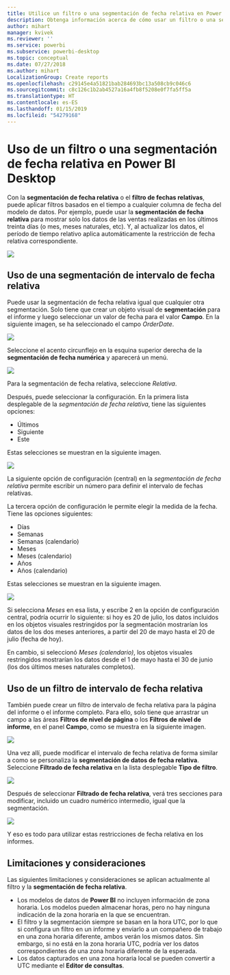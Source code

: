 ```yaml
---
title: Utilice un filtro o una segmentación de fecha relativa en Power BI Desktop
description: Obtenga información acerca de cómo usar un filtro o una segmentación de datos para restringir los intervalos de fechas relativas en Power BI Desktop
author: mihart
manager: kvivek
ms.reviewer: ''
ms.service: powerbi
ms.subservice: powerbi-desktop
ms.topic: conceptual
ms.date: 07/27/2018
ms.author: mihart
LocalizationGroup: Create reports
ms.openlocfilehash: c29145e4a51821bab284693bc13a508cb9c046c6
ms.sourcegitcommit: c8c126c1b2ab4527a16a4fb8f5208e0f7fa5ff5a
ms.translationtype: HT
ms.contentlocale: es-ES
ms.lasthandoff: 01/15/2019
ms.locfileid: "54279168"
---
```

# <a name="use-a-relative-date-slicer-and-filter-in-power-bi-desktop"></a>Uso de un filtro o una segmentación de fecha relativa en Power BI Desktop
Con la **segmentación de fecha relativa** o el **filtro de fechas relativas**, puede aplicar filtros basados en el tiempo a cualquier columna de fecha del modelo de datos. Por ejemplo, puede usar la **segmentación de fecha relativa** para mostrar solo los datos de las ventas realizadas en los últimos treinta días (o mes, meses naturales, etc). Y, al actualizar los datos, el período de tiempo relativo aplica automáticamente la restricción de fecha relativa correspondiente.

![](media/desktop-slicer-filter-date-range/relative-date-range-slicer-filter_01.png)

## <a name="using-the-relative-date-range-slicer"></a>Uso de una segmentación de intervalo de fecha relativa
Puede usar la segmentación de fecha relativa igual que cualquier otra segmentación. Solo tiene que crear un objeto visual de **segmentación** para el informe y luego seleccionar un valor de fecha para el valor **Campo**. En la siguiente imagen, se ha seleccionado el campo *OrderDate*.

![](media/desktop-slicer-filter-date-range/relative-date-range-slicer-filter_02.png)

Seleccione el acento circunflejo en la esquina superior derecha de la **segmentación de fecha numérica** y aparecerá un menú.

![](media/desktop-slicer-filter-date-range/relative-date-range-slicer-filter_03.png)

Para la segmentación de fecha relativa, seleccione *Relativa*.

Después, puede seleccionar la configuración. En la primera lista desplegable de la *segmentación de fecha relativa*, tiene las siguientes opciones:

* Últimos
* Siguiente
* Este

Estas selecciones se muestran en la siguiente imagen.

![](media/desktop-slicer-filter-date-range/relative-date-range-slicer-filter_04.png)

La siguiente opción de configuración (central) en la *segmentación de fecha relativa* permite escribir un número para definir el intervalo de fechas relativas.

La tercera opción de configuración le permite elegir la medida de la fecha. Tiene las opciones siguientes:

* Días
* Semanas
* Semanas (calendario)
* Meses
* Meses (calendario)
* Años
* Años (calendario)

Estas selecciones se muestran en la siguiente imagen.

![](media/desktop-slicer-filter-date-range/relative-date-range-slicer-filter_05.png)

Si selecciona *Meses* en esa lista, y escribe 2 en la opción de configuración central, podría ocurrir lo siguiente: si hoy es 20 de julio, los datos incluidos en los objetos visuales restringidos por la segmentación mostrarían los datos de los dos meses anteriores, a partir del 20 de mayo hasta el 20 de julio (fecha de hoy).

En cambio, si seleccionó *Meses (calendario)*, los objetos visuales restringidos mostrarían los datos desde el 1 de mayo hasta el 30 de junio (los dos últimos meses naturales completos).

## <a name="using-the-relative-date-range-filter"></a>Uso de un filtro de intervalo de fecha relativa
También puede crear un filtro de intervalo de fecha relativa para la página del informe o el informe completo. Para ello, solo tiene que arrastrar un campo a las áreas **Filtros de nivel de página** o los **Filtros de nivel de informe**, en el panel **Campo**, como se muestra en la siguiente imagen.

![](media/desktop-slicer-filter-date-range/relative-date-range-slicer-filter_06.png)

Una vez allí, puede modificar el intervalo de fecha relativa de forma similar a como se personaliza la **segmentación de datos de fecha relativa**. Seleccione **Filtrado de fecha relativa** en la lista desplegable **Tipo de filtro**.

![](media/desktop-slicer-filter-date-range/relative-date-range-slicer-filter_07.png)

Después de seleccionar **Filtrado de fecha relativa**, verá tres secciones para modificar, incluido un cuadro numérico intermedio, igual que la segmentación.

![](media/desktop-slicer-filter-date-range/relative-date-range-slicer-filter_08.png)

Y eso es todo para utilizar estas restricciones de fecha relativa en los informes.

## <a name="limitations-and-considerations"></a>Limitaciones y consideraciones
Las siguientes limitaciones y consideraciones se aplican actualmente al filtro y la **segmentación de fecha relativa**.

* Los modelos de datos de **Power BI** no incluyen información de zona horaria. Los modelos pueden almacenar horas, pero no hay ninguna indicación de la zona horaria en la que se encuentran.
* El filtro y la segmentación siempre se basan en la hora UTC, por lo que si configura un filtro en un informe y enviarlo a un compañero de trabajo en una zona horaria diferente, ambos verán los mismos datos. Sin embargo, si no está en la zona horaria UTC, podría ver los datos correspondientes de una zona horaria diferente de la esperada.
* Los datos capturados en una zona horaria local se pueden convertir a UTC mediante el **Editor de consultas**.

